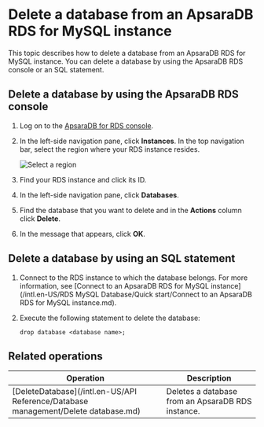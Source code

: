 # Delete a database from an ApsaraDB RDS for MySQL instance

This topic describes how to delete a database from an ApsaraDB RDS for MySQL instance. You can delete a database by using the ApsaraDB RDS console or an SQL statement.

## Delete a database by using the ApsaraDB RDS console

1.  Log on to the [ApsaraDB for RDS console](https://rds.console.aliyun.com/).

2.  In the left-side navigation pane, click **Instances**. In the top navigation bar, select the region where your RDS instance resides.

    ![Select a region](https://static-aliyun-doc.oss-cn-hangzhou.aliyuncs.com/assets/img/en-US/8651559951/p36543.png)

3.  Find your RDS instance and click its ID.

4.  In the left-side navigation pane, click **Databases**.

5.  Find the database that you want to delete and in the **Actions** column click **Delete**.

6.  In the message that appears, click **OK**.


## Delete a database by using an SQL statement

1.  Connect to the RDS instance to which the database belongs. For more information, see [Connect to an ApsaraDB RDS for MySQL instance](/intl.en-US/RDS MySQL Database/Quick start/Connect to an ApsaraDB RDS for MySQL instance.md).

2.  Execute the following statement to delete the database:

    ```
    drop database <database name>;
    ```


## Related operations

|Operation|Description|
|---------|-----------|
|[DeleteDatabase](/intl.en-US/API Reference/Database management/Delete database.md)|Deletes a database from an ApsaraDB RDS instance.|

